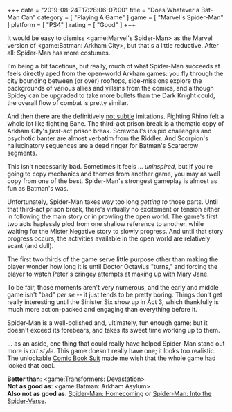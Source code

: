 +++
date = "2019-08-24T17:28:06-07:00"
title = "Does Whatever a Bat-Man Can"
category = [ "Playing A Game" ]
game = [ "Marvel's Spider-Man" ]
platform = [ "PS4" ]
rating = [ "Good" ]
+++

It would be easy to dismiss <game:Marvel's Spider-Man> as the Marvel version of <game:Batman: Arkham City>, but that's a little reductive.  After all: Spider-Man has more costumes.

I'm being a bit facetious, but really, much of what Spider-Man succeeds at feels directly aped from the open-world Arkham games: you fly through the city bounding between (or over) rooftops, side-missions explore the backgrounds of various allies and villains from the comics, and although Spidey can be upgraded to take more bullets than the Dark Knight could, the overall flow of combat is pretty similar.

And then there are the definitively <a href="https://www.youtube.com/watch?v=wmy9CTn6xMs">not subtle</a> imitations.  Fighting Rhino felt a whole lot like fighting Bane.  The third-act prison break is a thematic copy of Arkham City's <i>first</i>-act prison break.  Screwball's insipid challenges and psychotic banter are almost verbatim from the Riddler.  And Scorpion's hallucinatory sequences are a dead ringer for Batman's Scarecrow segments.

This isn't necessarily bad.  Sometimes it feels ... <i>uninspired</i>, but if you're going to copy mechanics and themes from another game, you may as well copy from one of the best.  Spider-Man's strongest gameplay is almost as fun as Batman's was.

Unfortunately, Spider-Man takes way too long <i>getting to</i> those parts.  Until that third-act prison break, there's virtually no excitement or tension either in following the main story or in prowling the open world.  The game's first two acts haplessly plod from one shallow reference to another, while waiting for the Mister Negative story to slowly progress.  And until that story progress occurs, the activities available in the open world are relatively scant (and dull).

The first two thirds of the game serve little purpose other than making the player wonder how long it is until Doctor Octavius "turns," and forcing the player to watch Peter's cringey attempts at making up with Mary Jane.

To be fair, those moments aren't very numerous, and the early and middle game isn't "bad" <i>per se</i> -- it just tends to be pretty boring.  Things don't get really interesting until the Sinister Six show up in Act 3, which thankfully is much more action-packed and engaging than everything before it.

Spider-Man is a well-polished and, ultimately, fun enough game; but it doesn't exceed its forebears, and takes its sweet time working up to them.

... as an aside, one thing that could really have helped Spider-Man stand out more is <i>art style</i>.  This game doesn't really have one; it looks too realistic.  The unlockable <a href="https://www.youtube.com/watch?v=il09pDsmOiY">Comic Book Suit</a> made me wish that the whole game had looked that cool.

<b>Better than</b>: <game:Transformers: Devastation>  
<b>Not as good as</b>: <game:Batman: Arkham Asylum>  
<b>Also not as good as</b>: <a href="https://www.imdb.com/title/tt2250912">Spider-Man: Homecoming</a> or <a href="https://www.imdb.com/title/tt4633694">Spider-Man: Into the Spider-Verse</a>.
